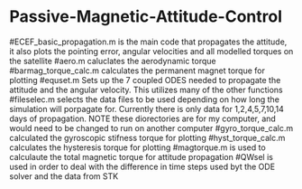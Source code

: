 # Passive-Magnetic-Attitude-Control

#ECEF_basic_propagation.m is the main code that propagates the attitude, it also plots the pointing error, angular velocities and all modelled torques on the satellite
#aero.m caluclates the aerodynamic torque
#barmag_torque_calc.m calculates the permanent magnet torque for plotting
#equset.m Sets up the 7 coupled ODES needed to propagate the attitude and the angular velocity. This utilizes many of the other functions
#fileselec.m selects the data files to be used depending on how long the simulation will porpagate for. Currently there is only data for 1,2,4,5,7,10,14 days of propagation. NOTE these diorectories are for my computer, and would need to be changed to run on another computer
#gyro_torque_calc.m calculated the gyroscopic stifness torque for plotting
#hyst_torque_calc.m calculates the hysteresis torque for plotting
#magtorque.m is used to calculaute the total magnetic torque for attitude propagation
#QWsel is used in order to deal with the difference in time steps used byt the ODE solver and the data from STK
